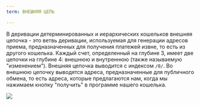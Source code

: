 ```yaml
---
term: ВНЕШНЯЯ ЦЕПЬ

---
```

В деривации детерминированных и иерархических кошельков внешняя цепочка - это ветвь деривации, используемая для генерации адресов приема, предназначенных для получения платежей извне, то есть из другого кошелька. Каждый счет, определенный на глубине 3, имеет две цепочки на глубине 4: внешнюю и внутреннюю (также называемую "изменением"). Внешняя цепочка выводится с индексом `/0/`. Во внешнюю цепочку выводятся адреса, предназначенные для публичного обмена, то есть адреса, которые предлагаются нам, когда мы нажимаем кнопку "получить" в программе нашего кошелька.

![](../../dictionnaire/assets/22.webp)